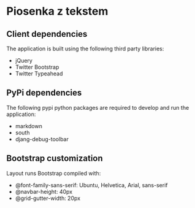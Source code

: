 # Piosenka z tekstem #

## Client dependencies ##

The application is built using the following third party libraries:
- jQuery
- Twitter Bootstrap
- Twitter Typeahead

## PyPi dependencies ##

The following pypi python packages are required to develop and run the application:

- markdown
- south
- djang-debug-toolbar

## Bootstrap customization ##

Layout runs Bootstrap compiled with:
- @font-family-sans-serif: Ubuntu, Helvetica, Arial, sans-serif
- @navbar-height: 40px
- @grid-gutter-width: 20px

